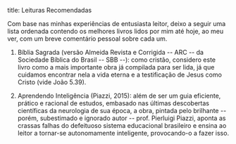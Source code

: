 title: Leituras Recomendadas

Com base nas minhas experiências de entusiasta leitor, deixo a seguir uma lista ordenada contendo os melhores livros lidos por mim até hoje, ao meu ver, com um breve comentário pessoal sobre cada um.

1. Bíblia Sagrada (versão Almeida Revista e Corrigida -- ARC -- da Sociedade Bíblica do Brasil -- SBB --): como cristão, considero este livro como a mais importante obra já compilada para ser lida, já que cuidamos encontrar nela a vida eterna e a testificação de Jesus como Cristo (vide João 5.39).

1. Aprendendo Inteligência (Piazzi, 2015): além de ser um guia eficiente, prático e racional de estudos, embasado nas últimas descobertas científicas da neurologia de sua época, a obra, pintada pelo brilhante -- porém, subestimado e ignorado autor -- prof. Pierluigi Piazzi, aponta as crassas falhas do defeituoso sistema educacional brasileiro e ensina ao leitor a tornar-se autonomamente inteligente, provocando-o a fazer isso.
